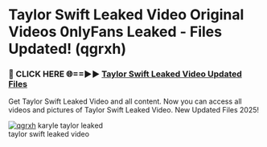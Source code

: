 # Taylor Swift Leaked Video Original Videos 0nlyFans Leaked - Files Updated! (qgrxh)

<h3>🔴 CLICK HERE 🌐==►► <a href="https://tinyurl.com/2jnfzry5" rel="nofollow">Taylor Swift Leaked Video Updated Files</a></h3>

Get Taylor Swift Leaked Video and all content. Now you can access all videos and pictures of Taylor Swift Leaked Video. New Updated Files 2025!

[![qgrxh](https://i.imgur.com/GyGTBgg.gif)](https://tinyurl.com/2jnfzry5)
karyle taylor leaked<br>
taylor swift leaked video